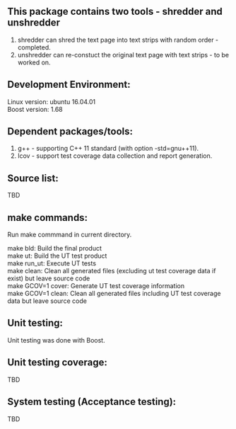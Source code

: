 This package contains two tools - shredder and unshredder
-----------------------------------------------------------------  
1. shredder can shred the text page into text strips with random order - completed.  
2. unshredder can re-constuct the original text page with text strips - to be worked on.  

Development Environment: 
---------------------------------------------  
Linux version: ubuntu 16.04.01  
Boost version: 1.68

Dependent packages/tools:
----------------  
1. g++ - supporting C++ 11 standard (with option -std=gnu++11).  
2. lcov - support test coverage data collection and report generation.  

Source list:  
------------  
TBD

make commands:  
--------------  
Run make commmand in current directory.  
  
make bld: Build the final product  
make ut: Build the UT test product  
make run_ut: Execute UT tests  
make clean: Clean all generated files (excluding ut test coverage data if exist) but leave source code  
make GCOV=1 cover: Generate UT test coverage information  
make GCOV=1 clean: Clean all generated files including UT test coverage data but leave source code  
  
Unit testing:  
------------------------------   
Unit testing was done with Boost.


   
Unit testing coverage:
------------------------------   
TBD

System testing (Acceptance testing):    
------------------------------------    
TBD

